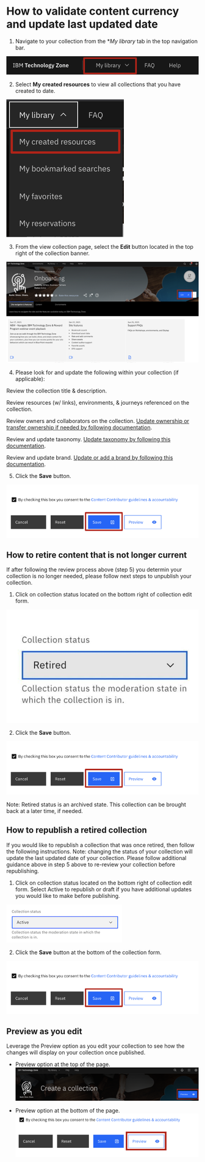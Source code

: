 # How to validate content currency and update last updated date

1. Navigate to your collection from the **My library* tab in the top navigation bar.

![My library](Images/my%20library.png)

2. Select **My created resources** to view all collections that you have created to date.

![My created resources](Images/my%20created%20resources.png)

3. From the view collection page, select the **Edit** button located in the top right of the collection banner. 

![Edit collection](Images/edit-collection.png)

4. Please look for and update the following within your collection (if applicable): 

Review the collection title & description.

Review resources (w/ links), environments, & journeys referenced on the collection.

Review owners and collaborators on the collection. [Update ownership or transfer ownership if needed by following documentation](https://github.com/IBM/itz-support-public/blob/main/IBM-Technology-Zone/IBM-Technology-Zone-Runbooks/transfer-collection.md).

Review and update taxonomy. [Update taxonomy by following this documentation](https://github.com/IBM/itz-support-public/blob/main/IBM-Technology-Zone/IBM-Technology-Zone-Runbooks/product-taxonomy.md#how-to-catalog-the-correct-taxonomy-for-your-collection-on-ibm-technology-zone).

Review and update brand. [Update or add a brand by following this documentation](https://github.com/IBM/itz-support-public/blob/main/IBM-Technology-Zone/IBM-Technology-Zone-Runbooks/product-taxonomy.md#selecting-the-correct-brand).

5. Click the **Save** button. 

![Save changes](Images/save%20the%20collection.png)

## How to retire content that is not longer current

If after following the review process above (step 5) you determin your collection is no longer needed, please follow next steps to unpublish your collection.

1. Click on collection status located on the bottom right of collection edit form. 

![Retire collection](Images/retired.jpg)

2. Click the **Save** button. 

![Save changes](Images/save%20the%20collection.png)

Note: Retired status is an archived state. This collection can be brought back at a later time, if needed. 

## How to republish a retired collection

If you would like to republish a collection that was once retired, then follow the following instructions. Note: changing the status of your collection will update the last updated date of your collection. Please follow additional guidance above in step 5 above to re-review your collection before republishing. 

1. Click on collection status located on the bottom right of collection edit form. Select Active to republish or draft if you have additional updates you would like to make before publishing.

![re-publish collection](Images/activestatus.png)

2. Click the **Save** button at the bottom of the collection form. 

![Save changes](Images/save%20the%20collection.png)


## Preview as you edit

Leverage the Preview option as you edit your collection to see how the changes will display on your collection once published.

* Preview option at the top of the page.
![Preview option at the top of page](Images/preview%20button%20at%20top%20of%20page.png)

* Preview option at the bottom of the page.
![preview option at the bottom of the page](Images/preview%20option%20on%20bottom%20of%20page.png)

